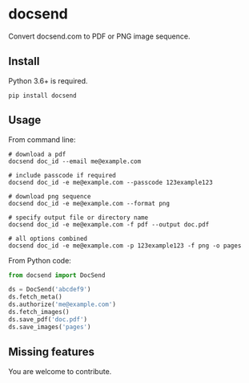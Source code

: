 # docsend

Convert docsend.com to PDF or PNG image sequence.

## Install

Python 3.6+ is required.

```
pip install docsend
```

## Usage

From command line:

```shell
# download a pdf
docsend doc_id --email me@example.com

# include passcode if required
docsend doc_id -e me@example.com --passcode 123example123

# download png sequence
docsend doc_id -e me@example.com --format png

# specify output file or directory name
docsend doc_id -e me@example.com -f pdf --output doc.pdf

# all options combined
docsend doc_id -e me@example.com -p 123example123 -f png -o pages
```

From Python code:

```python
from docsend import DocSend

ds = DocSend('abcdef9')
ds.fetch_meta()
ds.authorize('me@example.com')
ds.fetch_images()
ds.save_pdf('doc.pdf')
ds.save_images('pages')
```

## Missing features

You are welcome to contribute.
